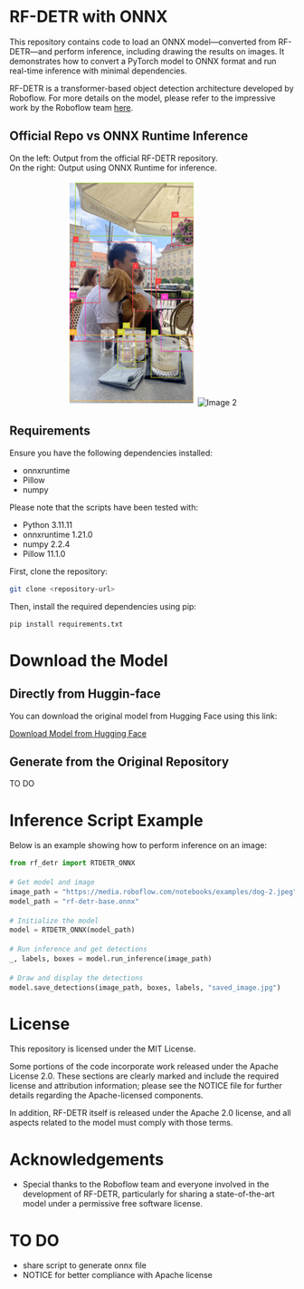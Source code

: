 # RF-DETR with ONNX

This repository contains code to load an ONNX model—converted from RF-DETR—and perform inference, including drawing the results on images. It demonstrates how to convert a PyTorch model to ONNX format and run real-time inference with minimal dependencies.

RF-DETR is a transformer-based object detection architecture developed by Roboflow. For more details on the model, please refer to the impressive work by the Roboflow team [here](https://github.com/roboflow/rf-detr/tree/main).

## Official Repo vs ONNX Runtime Inference

On the left: Output from the official RF-DETR repository.  
On the right: Output using ONNX Runtime for inference.

<p align="center">
  <img src="illustration/exemple-official-repo.png", alt="Image 1" width="45%">
  <img src="illustration/exemple-onnx-inference.jpg", alt="Image 2" width="44.4%">
</p>

## Requirements

Ensure you have the following dependencies installed:
- onnxruntime
- Pillow
- numpy

Please note that the scripts have been tested with:
-  Python 3.11.11
-  onnxruntime 1.21.0
-  numpy 2.2.4
-  Pillow 11.1.0

First, clone the repository:

```bash
git clone <repository-url>
```

Then, install the required dependencies using pip:

```bash
pip install requirements.txt
```

# Download the Model

## Directly from Huggin-face

You can download the original model from Hugging Face using this link:

[Download Model from Hugging Face](https://huggingface.co/PierreMarieCurie/rf-detr-onnx/blob/main/rf-detr-base.onnx)

## Generate from the Original Repository

TO DO

# Inference Script Example

Below is an example showing how to perform inference on an image:

``` Python
from rf_detr import RTDETR_ONNX

# Get model and image
image_path = "https://media.roboflow.com/notebooks/examples/dog-2.jpeg"
model_path = "rf-detr-base.onnx"

# Initialize the model
model = RTDETR_ONNX(model_path)

# Run inference and get detections
_, labels, boxes = model.run_inference(image_path)

# Draw and display the detections
model.save_detections(image_path, boxes, labels, "saved_image.jpg")
```

# License

This repository is licensed under the MIT License.

Some portions of the code incorporate work released under the Apache License 2.0. These sections are clearly marked and include the required license and attribution information; please see the NOTICE file for further details regarding the Apache-licensed components.

In addition, RF-DETR itself is released under the Apache 2.0 license, and all aspects related to the model must comply with those terms.

# Acknowledgements
- Special thanks to the Roboflow team and everyone involved in the development of RF-DETR, particularly for sharing a state-of-the-art model under a permissive free software license.

# TO DO
- share script to generate onnx file
- NOTICE for better compliance with Apache license 